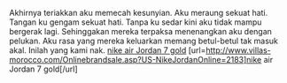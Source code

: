Akhirnya teriakkan aku memecah kesunyian.  Aku meraung sekuat hati. Tangan ku gengam sekuat hati.  Tanpa ku sedar kini aku tidak mampu bergerak lagi. Sehinggakan mereka terpaksa menenangkan aku dengan pelukan.  Aku rasa yang mereka keluarkan memang betul-betul tak masuk akal.  Inilah yang kami nak.
 <a href="http://www.villas-morocco.com/Onlinebrandsale.asp?US-NikeJordanOnline=2183" >nike air Jordan 7 gold</a>
[url=http://www.villas-morocco.com/Onlinebrandsale.asp?US-NikeJordanOnline=2183]nike air Jordan 7 gold[/url]